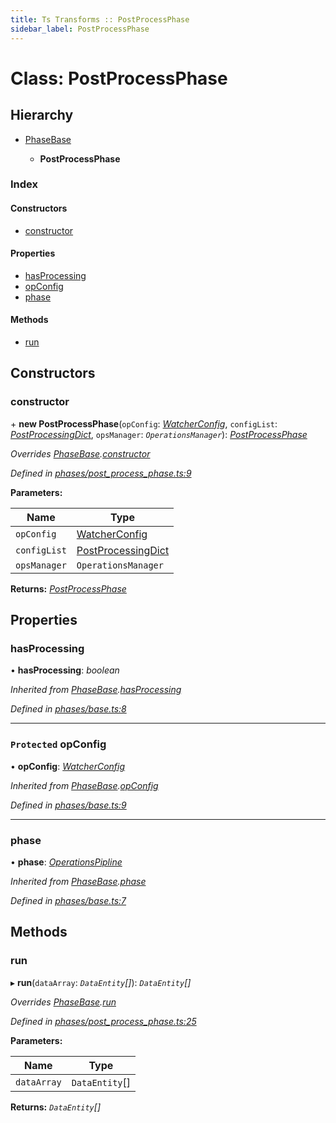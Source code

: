 ```yaml
---
title: Ts Transforms :: PostProcessPhase
sidebar_label: PostProcessPhase
---
```


# Class: PostProcessPhase

## Hierarchy

* [PhaseBase](phasebase.md)

  * **PostProcessPhase**

### Index

#### Constructors

* [constructor](postprocessphase.md#constructor)

#### Properties

* [hasProcessing](postprocessphase.md#hasprocessing)
* [opConfig](postprocessphase.md#protected-opconfig)
* [phase](postprocessphase.md#phase)

#### Methods

* [run](postprocessphase.md#run)

## Constructors

###  constructor

\+ **new PostProcessPhase**(`opConfig`: *[WatcherConfig](../interfaces/watcherconfig.md)*, `configList`: *[PostProcessingDict](../interfaces/postprocessingdict.md)*, `opsManager`: *`OperationsManager`*): *[PostProcessPhase](postprocessphase.md)*

*Overrides [PhaseBase](phasebase.md).[constructor](phasebase.md#constructor)*

*Defined in [phases/post_process_phase.ts:9](https://github.com/terascope/teraslice/blob/7cdb60b1/packages/ts-transforms/src/phases/post_process_phase.ts#L9)*

**Parameters:**

Name | Type |
------ | ------ |
`opConfig` | [WatcherConfig](../interfaces/watcherconfig.md) |
`configList` | [PostProcessingDict](../interfaces/postprocessingdict.md) |
`opsManager` | `OperationsManager` |

**Returns:** *[PostProcessPhase](postprocessphase.md)*

## Properties

###  hasProcessing

• **hasProcessing**: *boolean*

*Inherited from [PhaseBase](phasebase.md).[hasProcessing](phasebase.md#hasprocessing)*

*Defined in [phases/base.ts:8](https://github.com/terascope/teraslice/blob/7cdb60b1/packages/ts-transforms/src/phases/base.ts#L8)*

___

### `Protected` opConfig

• **opConfig**: *[WatcherConfig](../interfaces/watcherconfig.md)*

*Inherited from [PhaseBase](phasebase.md).[opConfig](phasebase.md#protected-opconfig)*

*Defined in [phases/base.ts:9](https://github.com/terascope/teraslice/blob/7cdb60b1/packages/ts-transforms/src/phases/base.ts#L9)*

___

###  phase

• **phase**: *[OperationsPipline](../interfaces/operationspipline.md)*

*Inherited from [PhaseBase](phasebase.md).[phase](phasebase.md#phase)*

*Defined in [phases/base.ts:7](https://github.com/terascope/teraslice/blob/7cdb60b1/packages/ts-transforms/src/phases/base.ts#L7)*

## Methods

###  run

▸ **run**(`dataArray`: *`DataEntity`[]*): *`DataEntity`[]*

*Overrides [PhaseBase](phasebase.md).[run](phasebase.md#abstract-run)*

*Defined in [phases/post_process_phase.ts:25](https://github.com/terascope/teraslice/blob/7cdb60b1/packages/ts-transforms/src/phases/post_process_phase.ts#L25)*

**Parameters:**

Name | Type |
------ | ------ |
`dataArray` | `DataEntity`[] |

**Returns:** *`DataEntity`[]*
